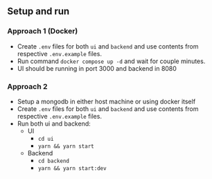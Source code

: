 ## Setup and run

### Approach 1 (Docker)

- Create `.env` files for both `ui` and `backend` and use contents from respective `.env.example` files.
- Run command `docker compose up -d` and wait for couple minutes.
- UI should be running in port 3000 and backend in 8080

### Approach 2

- Setup a mongodb in either host machine or using docker itself
- Create `.env` files for both `ui` and `backend` and use contents from respective `.env.example` files.
- Run both ui and backend:
    - UI
        - `cd ui`
        - `yarn && yarn start`
    - Backend
        - `cd backend`
        - `yarn && yarn start:dev`